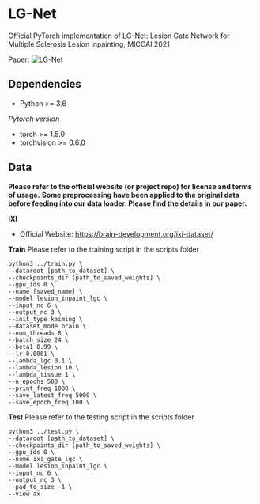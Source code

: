 # LG-Net

Official PyTorch implementation of LG-Net: Lesion Gate Network for Multiple Sclerosis Lesion Inpainting, MICCAI 2021

Paper: ![LG-Net](http://doi.org/10.1007/978-3-030-87234-2_62)



<!-- ![LG-Net](LG_Net.png) -->

## Dependencies

* Python >= 3.6

*Pytorch version*
* torch >= 1.5.0
* torchvision >= 0.6.0

## Data

**Please refer to the official website (or project repo) for license and terms of usage.**
**Some preprocessing have been applied to the original data before feeding into our data loader. Please find the details in our paper.**

**IXI**

- Official Website: https://brain-development.org/ixi-dataset/


**Train**
Please refer to the training script in the scripts folder
```
python3 ../train.py \
--dataroot [path_to_dataset] \
--checkpoints_dir [path_to_saved_weights] \
--gpu_ids 0 \
--name [saved_name] \
--model lesion_inpaint_lgc \
--input_nc 6 \
--output_nc 3 \
--init_type kaiming \
--dataset_mode brain \
--num_threads 8 \
--batch_size 24 \
--beta1 0.99 \
--lr 0.0001 \
--lambda_lgc 0.1 \
--lambda_lesion 10 \
--lambda_tissue 1 \
--n_epochs 500 \
--print_freq 1000 \
--save_latest_freq 5000 \
--save_epoch_freq 100 \
```

**Test**
Please refer to the testing script in the scripts folder
```
python3 ../test.py \
--dataroot [path_to_dataset] \
--checkpoints_dir [path_to_saved_weights] \
--gpu_ids 0 \
--name ixi_gate_lgc \
--model lesion_inpaint_lgc \
--input_nc 6 \
--output_nc 3 \
--pad_to_size -1 \
--view ax
```

<!-- Our code framework heavily brought from [CycleGAN](https://github.com/junyanz/pytorch-CycleGAN-and-pix2pix). We appreciate the authors for their contributions on a great open-source framework of deep adversarial learning! -->

<!-- ## Citation

If you find this repo useful in your work or research, please cite:
@inproceedings{tang2020lgnet,
  title={LG-Net: Lesion Gate Network for Multiple Sclerosis Lesion Inpainting},
  author={Tang, Zihao and Cabezas, Mariano and Liu, Dongnan and Barnett, Michael and Cai, Weidong and Wang, Chenyu},
  booktitle={International Conference on Medical Image Computing and Computer-Assisted Intervention},
  year={2021},
  organization={Springer}
}

```

``` -->
